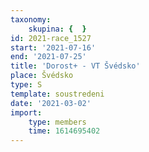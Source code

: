 ```yaml
---
taxonomy:
    skupina: {  }
id: 2021-race_1527
start: '2021-07-16'
end: '2021-07-25'
title: 'Dorost+ - VT Švédsko'
place: Švédsko
type: S
template: soustredeni
date: '2021-03-02'
import:
    type: members
    time: 1614695402
---
```



